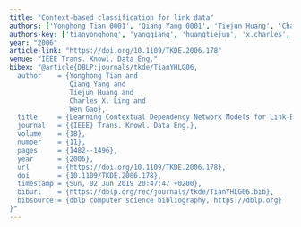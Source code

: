 ```yaml
---
title: "Context-based classification for link data"
authors: ['Yonghong Tian 0001', 'Qiang Yang 0001', 'Tiejun Huang', 'Charles X. Ling', 'Wen Gao 0001']
authors-key: ['tianyonghong', 'yangqiang', 'huangtiejun', 'x.charles', 'gaowen']
year: "2006"
article-link: "https://doi.org/10.1109/TKDE.2006.178"
venue: "IEEE Trans. Knowl. Data Eng."
bibex: "@article{DBLP:journals/tkde/TianYHLG06,
  author    = {Yonghong Tian and
               Qiang Yang and
               Tiejun Huang and
               Charles X. Ling and
               Wen Gao},
  title     = {Learning Contextual Dependency Network Models for Link-Based Classification},
  journal   = {{IEEE} Trans. Knowl. Data Eng.},
  volume    = {18},
  number    = {11},
  pages     = {1482--1496},
  year      = {2006},
  url       = {https://doi.org/10.1109/TKDE.2006.178},
  doi       = {10.1109/TKDE.2006.178},
  timestamp = {Sun, 02 Jun 2019 20:47:47 +0200},
  biburl    = {https://dblp.org/rec/journals/tkde/TianYHLG06.bib},
  bibsource = {dblp computer science bibliography, https://dblp.org}
}"
---
```

